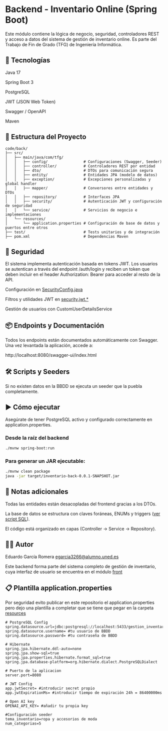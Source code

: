 # Backend - Inventario Online (Spring Boot)

Este módulo contiene la lógica de negocio, seguridad, controladores REST y acceso a datos del sistema de gestión de inventario online. Es parte del Trabajo de Fin de Grado (TFG) de Ingeniería Informática.

## 🚀 Tecnologías

Java 17

Spring Boot 3

PostgreSQL

JWT (JSON Web Token)

Swagger / OpenAPI

Maven

## 📁 Estructura del Proyecto

```
code/back/
├── src/
│   ├── main/java/com/tfg/
│   │   ├── config/                # Configuraciones (Swagger, Seeder)
│   │   ├── controller/            # Controladores REST por entidad
│   │   ├── dto/                   # DTOs para comunicación segura
│   │   ├── entity/                # Entidades JPA (modelo de datos)
│   │   ├── exception/             # Excepciones personalizadas y global handler
│   │   ├── mapper/                # Conversores entre entidades y DTOs
│   │   ├── repository/            # Interfaces JPA
│   │   ├── security/              # Autenticación JWT y configuración de seguridad
│   │   └── service/               # Servicios de negocio e implementaciones
│   └── resources/
│       └── application.properties # Configuración de base de datos y puertos entre otros
├── test/                          # Tests unitarios y de integración
├── pom.xml                        # Dependencias Maven
```

## 🔐 Seguridad

El sistema implementa autenticación basada en tokens JWT. Los usuarios se autentican a través del endpoint /auth/login y reciben un token que deben incluir en el header Authorization: Bearer <token> para acceder al resto de la API.

Configuración en [SecurityConfig.java](/code/back/src/main/java/com/tfg/security/config/SecurityConfig.java)

Filtros y utilidades JWT en [security.jwt.*](/code/back/src/main/java/com/tfg/security/jwt)

Gestión de usuarios con CustomUserDetailsService

## 📦 Endpoints y Documentación

Todos los endpoints están documentados automáticamente con Swagger. Una vez levantada la aplicación, accede a:

http://localhost:8080/swagger-ui/index.html

## 🛠️ Scripts y Seeders

Si no existen datos en la BBDD se ejecuta un seeder que la puebla completamente.

## ▶️ Cómo ejecutar

Asegúrate de tener PostgreSQL activo y configurado correctamente en application.properties.

### Desde la raíz del backend
```bash
./mvnw spring-boot:run
```
### Para generar un JAR ejecutable:

```bash
./mvnw clean package
java -jar target/inventario-back-0.0.1-SNAPSHOT.jar
```
## 🧾 Notas adicionales

Todas las entidades están desacopladas del frontend gracias a los DTOs.

La base de datos se estructura con claves foráneas, ENUMs y triggers ([ver script SQL](/docs/scripts/Script_Inicial.sql)).

El código está organizado en capas (Controller → Service → Repository).

## 👨‍💻 Autor

Eduardo García Romera egarcia3266@alumno.uned.es

Este backend forma parte del sistema completo de gestión de inventario, cuya interfaz de usuario se encuentra en el módulo [front](/code/front/)

## 📋 Plantilla application.properties

Por seguridad evito publicar en este repositorio el application.properties pero dejo una plantilla a completar que se tiene que pegar en la carpeta [resources](/code/back/src/main/resources)


```properties
# PostgreSQL Config
spring.datasource.url=jdbc:postgresql://localhost:5433/gestion_inventario
spring.datasource.username= #tu usuario de BBDD
spring.datasource.password= #tu contraseña de BBDD

# Hibernate
spring.jpa.hibernate.ddl-auto=none
spring.jpa.show-sql=true
spring.jpa.properties.hibernate.format_sql=true
spring.jpa.database-platform=org.hibernate.dialect.PostgreSQLDialect

# Puerto de la aplicacion
server.port=8080

# JWT Config
app.jwtSecret= #introducir secret propio
app.jwtExpirationMs= #introducir tiempo de expiración 24h = 86400000ms

# Open AI key
OPENAI_API_KEY= #añadir tu propia key

#Configuración seeder
tema_inventario=ropa y accesorios de moda
num_categorias=5
```
